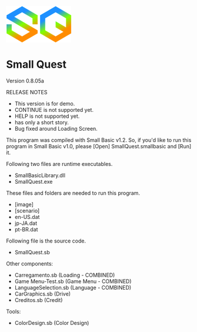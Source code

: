 ![](image/SQIcon.png)

# Small Quest

Version 0.8.05a

RELEASE NOTES

- This version is for demo.
- CONTINUE is not supported yet.
- HELP is not supported yet.
- has only a short story.
- Bug fixed around Loading Screen.

This program was compiled with Small Basic v1.2.  So, if you'd like to run this program in Small Basic v1.0, please [Open] SmallQuest.smallbasic and [Run] it.

Following two files are runtime executables.
- SmallBasicLibrary.dll
- SmallQuest.exe

These files and folders are needed to run this program.
- [image]
- [scenario]
- en-US.dat
- jp-JA.dat
- pt-BR.dat

Following file is the source code.
- SmallQuest.sb

Other components:
- Carregamento.sb (Loading - COMBINED)
- Game Menu-Test.sb (Game Menu - COMBINED)
- LanguageSelection.sb (Language - COMBINED)
- CarGraphics.sb (Drive)
- Creditos.sb (Credit)

Tools:
- ColorDesign.sb (Color Design)
